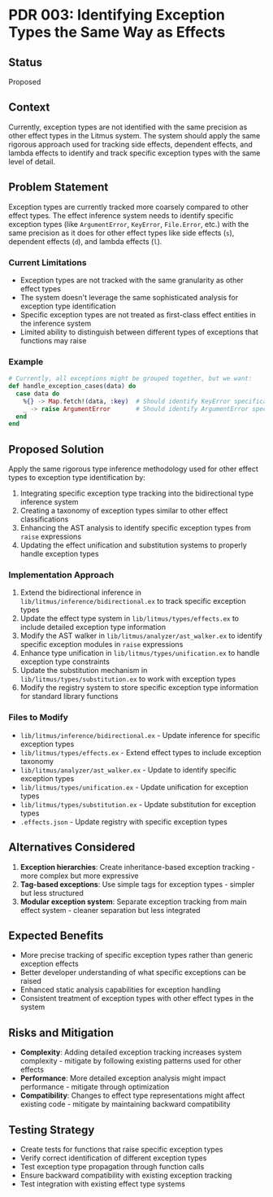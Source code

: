 # PDR 003: Identifying Exception Types the Same Way as Effects

## Status
Proposed

## Context
Currently, exception types are not identified with the same precision as other effect types in the Litmus system. The system should apply the same rigorous approach used for tracking side effects, dependent effects, and lambda effects to identify and track specific exception types with the same level of detail.

## Problem Statement
Exception types are currently tracked more coarsely compared to other effect types. The effect inference system needs to identify specific exception types (like `ArgumentError`, `KeyError`, `File.Error`, etc.) with the same precision as it does for other effect types like side effects (`s`), dependent effects (`d`), and lambda effects (`l`).

### Current Limitations
- Exception types are not tracked with the same granularity as other effect types
- The system doesn't leverage the same sophisticated analysis for exception type identification
- Specific exception types are not treated as first-class effect entities in the inference system
- Limited ability to distinguish between different types of exceptions that functions may raise

### Example
```elixir
# Currently, all exceptions might be grouped together, but we want:
def handle_exception_cases(data) do
  case data do
    %{} -> Map.fetch!(data, :key)  # Should identify KeyError specifically
    _ -> raise ArgumentError       # Should identify ArgumentError specifically
  end
end
```

## Proposed Solution
Apply the same rigorous type inference methodology used for other effect types to exception type identification by:

1. Integrating specific exception type tracking into the bidirectional type inference system
2. Creating a taxonomy of exception types similar to other effect classifications
3. Enhancing the AST analysis to identify specific exception types from `raise` expressions
4. Updating the effect unification and substitution systems to properly handle exception types

### Implementation Approach
1. Extend the bidirectional inference in `lib/litmus/inference/bidirectional.ex` to track specific exception types
2. Update the effect type system in `lib/litmus/types/effects.ex` to include detailed exception type information
3. Modify the AST walker in `lib/litmus/analyzer/ast_walker.ex` to identify specific exception modules in `raise` expressions
4. Enhance type unification in `lib/litmus/types/unification.ex` to handle exception type constraints
5. Update the substitution mechanism in `lib/litmus/types/substitution.ex` to work with exception types
6. Modify the registry system to store specific exception type information for standard library functions

### Files to Modify
- `lib/litmus/inference/bidirectional.ex` - Update inference for specific exception types
- `lib/litmus/types/effects.ex` - Extend effect types to include exception taxonomy
- `lib/litmus/analyzer/ast_walker.ex` - Update to identify specific exception types
- `lib/litmus/types/unification.ex` - Update unification for exception types
- `lib/litmus/types/substitution.ex` - Update substitution for exception types
- `.effects.json` - Update registry with specific exception types

## Alternatives Considered
1. **Exception hierarchies**: Create inheritance-based exception tracking - more complex but more expressive
2. **Tag-based exceptions**: Use simple tags for exception types - simpler but less structured
3. **Modular exception system**: Separate exception tracking from main effect system - cleaner separation but less integrated

## Expected Benefits
- More precise tracking of specific exception types rather than generic exception effects
- Better developer understanding of what specific exceptions can be raised
- Enhanced static analysis capabilities for exception handling
- Consistent treatment of exception types with other effect types in the system

## Risks and Mitigation
- **Complexity**: Adding detailed exception tracking increases system complexity - mitigate by following existing patterns used for other effects
- **Performance**: More detailed exception analysis might impact performance - mitigate through optimization
- **Compatibility**: Changes to effect type representations might affect existing code - mitigate by maintaining backward compatibility

## Testing Strategy
- Create tests for functions that raise specific exception types
- Verify correct identification of different exception types
- Test exception type propagation through function calls
- Ensure backward compatibility with existing exception tracking
- Test integration with existing effect type systems